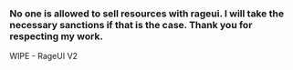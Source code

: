 ### No one is allowed to sell resources with rageui. I will take the necessary sanctions if that is the case. Thank you for respecting my work.

WIPE - RageUI V2
